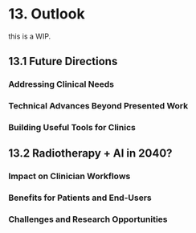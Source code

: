 # 13. Outlook

this is a WIP.

## 13.1 Future Directions

### Addressing Clinical Needs

### Technical Advances Beyond Presented Work

### Building Useful Tools for Clinics

## 13.2 Radiotherapy + AI in 2040?

### Impact on Clinician Workflows

### Benefits for Patients and End-Users

### Challenges and Research Opportunities